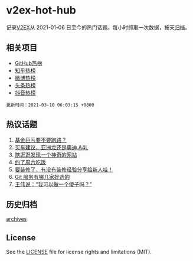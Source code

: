 # v2ex-hot-hub

 记录[V2EX](https://www.v2ex.com/)从 2021-01-06 日至今的热门话题。每小时抓取一次数据，按天[归档](archives)。
 
 ## 相关项目

- [GitHub热榜](https://github.com/snaildev/github-hot-hub)
- [知乎热榜](https://github.com/snaildev/zhihu-hot-hub)
- [微博热榜](https://github.com/snaildev/weibo-hot-hub)
- [头条热榜](https://github.com/snaildev/toutiao-hot-hub)
- [抖音热榜](https://github.com/snaildev/douyin-hot-hub)


 `更新时间：2021-03-10 06:03:15 +0800`

## 热议话题

1. [基金巨亏要不要跑路？](https://www.v2ex.com/t/759849)
1. [买车建议，亚洲龙还是奥迪 A4L](https://www.v2ex.com/t/759837)
1. [瞎逛逛发现一个神奇的网站](https://www.v2ex.com/t/759809)
1. [约了周六吃饭](https://www.v2ex.com/t/759806)
1. [要装修了，有没有装修经验分享给新人哇！](https://www.v2ex.com/t/759859)
1. [Git 服务有哪几家好选的](https://www.v2ex.com/t/759966)
1. [王伟说：“我可以做一个傻子吗？”](https://www.v2ex.com/t/759805)

## 历史归档

[archives](archives)

## License

See the [LICENSE](LICENSE) file for license rights and limitations (MIT).
